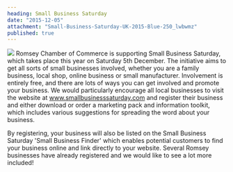 ```yaml
---
heading: Small Business Saturday
date: "2015-12-05"
attachment: "Small-Business-Saturday-UK-2015-Blue-250_lwbwmz"
published: true
---
```


![]({{site.baseurl}}/Small-Business-Saturday-UK-2015-Blue-250_lwbwmz)
Romsey Chamber of Commerce is supporting Small Business Saturday, which takes place this year on Saturday 5th December. The initiative aims to get all sorts of small businesses involved, whether you are a family business, local shop, online business or small manufacturer. Involvement is entirely free, and there are lots of ways you can get involved and promote your business. We would particularly encourage all local businesses to visit the website at www.smallbusinesssaturday.com and register their business and either download or order a marketing pack and information toolkit, which includes various suggestions for spreading the word about your business.

By registering, your business will also be listed on the Small Business Saturday 'Small Business Finder' which enables potential customers to find your business online and link directly to your website. Several Romsey businesses have already registered and we would like to see a lot more included!
